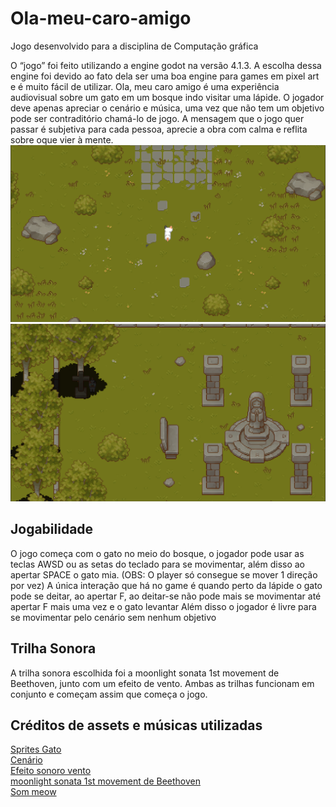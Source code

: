# Ola-meu-caro-amigo
Jogo desenvolvido para a disciplina de Computação gráfica

O “jogo” foi feito utilizando a engine godot na versão 4.1.3. A escolha dessa engine foi devido ao fato dela ser uma boa engine para games em pixel art e é muito fácil de utilizar.
Ola, meu caro amigo é uma experiência audiovisual sobre um gato em um bosque indo visitar uma lápide. O jogador deve apenas apreciar o cenário e música, uma vez que não tem um objetivo pode ser contraditório chamá-lo de jogo. 
A mensagem que o jogo quer passar é subjetiva para cada pessoa, aprecie a obra com calma e reflita sobre oque vier à mente.
![Image 1](images/image_1.png)
![Image 2](images/image_2.png)

## Jogabilidade
O jogo começa com o gato no meio do bosque, o jogador pode usar as teclas AWSD ou as setas do teclado para se movimentar, além disso ao apertar SPACE o gato mia. (OBS: O player só consegue se mover 1 direção por vez)
A única interação que há no game é quando perto da lápide o gato pode se deitar, ao apertar F, ao deitar-se não pode mais se movimentar até apertar F mais uma vez e o gato levantar
Além disso o jogador é livre para se movimentar pelo cenário sem nenhum objetivo

## Trilha Sonora
A trilha sonora escolhida foi a moonlight sonata 1st movement de Beethoven, junto com um efeito de vento. Ambas as trilhas funcionam em conjunto e começam assim que começa o jogo.

## Créditos de assets e músicas utilizadas
[Sprites Gato](https://pop-shop-packs.itch.io/cats-pixel-asset-pack)<br>
[Cenário](https://cainos.itch.io/pixel-art-top-down-basic)<br>
[Efeito sonoro vento](https://www.youtube.com/watch?v=Q-ewbdi0Hxc)<br>
[moonlight sonata 1st movement de Beethoven](https://www.youtube.com/watch?v=sbTVZMJ9Z2I)<br>
[Som meow](https://www.youtube.com/watch?v=uLB1ZeRgl_k)<br>
